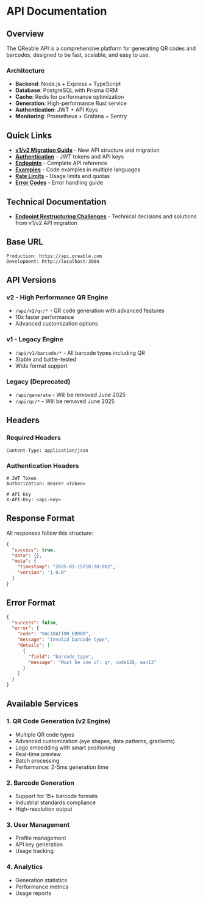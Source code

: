 # API Documentation

## Overview

The QReable API is a comprehensive platform for generating QR codes and barcodes, designed to be fast, scalable, and easy to use.

### Architecture
- **Backend**: Node.js + Express + TypeScript
- **Database**: PostgreSQL with Prisma ORM
- **Cache**: Redis for performance optimization
- **Generation**: High-performance Rust service
- **Authentication**: JWT + API Keys
- **Monitoring**: Prometheus + Grafana + Sentry

## Quick Links

- **[v1/v2 Migration Guide](./v1-v2-migration-guide.md)** - New API structure and migration
- **[Authentication](./authentication.md)** - JWT tokens and API keys
- **[Endpoints](./endpoints.md)** - Complete API reference
- **[Examples](./examples.md)** - Code examples in multiple languages
- **[Rate Limits](./rate-limits.md)** - Usage limits and quotas
- **[Error Codes](./error-codes.md)** - Error handling guide

## Technical Documentation

- **[Endpoint Restructuring Challenges](../technical/endpoint-restructuring-challenges-20250614.md)** - Technical decisions and solutions from v1/v2 API migration

## Base URL

```
Production: https://api.qreable.com
Development: http://localhost:3004
```

## API Versions

### v2 - High Performance QR Engine
- `/api/v2/qr/*` - QR code generation with advanced features
- 10x faster performance
- Advanced customization options

### v1 - Legacy Engine
- `/api/v1/barcode/*` - All barcode types including QR
- Stable and battle-tested
- Wide format support

### Legacy (Deprecated)
- `/api/generate` - Will be removed June 2025
- `/api/qr/*` - Will be removed June 2025

## Headers

### Required Headers
```http
Content-Type: application/json
```

### Authentication Headers
```http
# JWT Token
Authorization: Bearer <token>

# API Key
X-API-Key: <api-key>
```

## Response Format

All responses follow this structure:

```json
{
  "success": true,
  "data": {},
  "meta": {
    "timestamp": "2025-01-15T10:30:00Z",
    "version": "1.0.0"
  }
}
```

## Error Format

```json
{
  "success": false,
  "error": {
    "code": "VALIDATION_ERROR",
    "message": "Invalid barcode type",
    "details": [
      {
        "field": "barcode_type",
        "message": "Must be one of: qr, code128, ean13"
      }
    ]
  }
}
```

## Available Services

### 1. QR Code Generation (v2 Engine)
- Multiple QR code types
- Advanced customization (eye shapes, data patterns, gradients)
- Logo embedding with smart positioning
- Real-time preview
- Batch processing
- Performance: 2-5ms generation time

### 2. Barcode Generation
- Support for 15+ barcode formats
- Industrial standards compliance
- High-resolution output

### 3. User Management
- Profile management
- API key generation
- Usage tracking

### 4. Analytics
- Generation statistics
- Performance metrics
- Usage reports